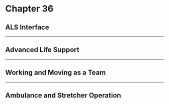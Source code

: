 # Chapter 36
## ALS Interface

---

## Advanced Life Support

---

## Working and Moving as a Team

---

## Ambulance and Stretcher Operation